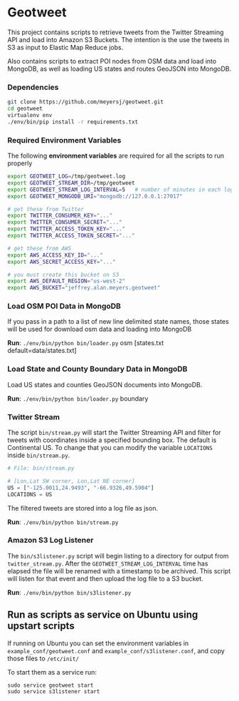 Geotweet
========


This project contains scripts to retrieve tweets from the Twitter Streaming API and
load into Amazon S3 Buckets. The intention is the use the tweets in S3 as input to 
Elastic Map Reduce jobs.

Also contains scripts to extract POI nodes from OSM data and load into MongoDB,
as well as loading US states and routes GeoJSON into MongoDB.


### Dependencies

```bash
git clone https://github.com/meyersj/geotweet.git
cd geotweet
virtualenv env
./env/bin/pip install -r requirements.txt
```


### Required Environment Variables

The following **environment variables** are required for all the scripts
to run properly

```bash
export GEOTWEET_LOG=/tmp/geotweet.log
export GEOTWEET_STREAM_DIR=/tmp/geotweet
export GEOTWEET_STREAM_LOG_INTERVAL=5   # number of minutes in each log file
export GEOTWEET_MONGODB_URI="mongodb://127.0.0.1:27017"

# get these from Twitter
export TWITTER_CONSUMER_KEY="..."
export TWITTER_CONSUMER_SECRET="..."
export TWITTER_ACCESS_TOKEN_KEY="..."
export TWITTER_ACCESS_TOKEN_SECRET="..."

# get these from AWS
export AWS_ACCESS_KEY_ID="..."
export AWS_SECRET_ACCESS_KEY="..."

# you must create this bucket on S3
export AWS_DEFAULT_REGION="us-west-2"
export AWS_BUCKET="jeffrey.alan.meyers.geotweet"
```


### Load OSM POI Data in MongoDB

If you pass in a path to a list of new line delimited state names,
those states will be used for download osm data and loading into MongoDB

**Run**: `./env/bin/python bin/loader.py` osm [states.txt default=data/states.txt]


### Load State and County Boundary Data in MongoDB

Load US states and counties GeoJSON documents into MongoDB.

**Run**: `./env/bin/python bin/loader.py` boundary


### Twitter Stream

The script `bin/stream.py` will start the Twitter Streaming API and filter for
tweets with coordinates inside a specified bounding box. The default is
Continental US. To change that you can modify the variable `LOCATIONS` inside
`bin/stream.py`.

```py
# File: bin/stream.py

# [Lon,Lat SW corner, Lon,Lat NE corner]
US = ["-125.0011,24.9493", "-66.9326,49.5904"]
LOCATIONS = US
```

The filtered tweets are stored into a log file as json.

**Run**: `./env/bin/python bin/stream.py`


### Amazon S3 Log Listener

The `bin/s3listener.py` script will begin listing to a directory for output from
`twitter_stream.py`. After the `GEOTWEET_STREAM_LOG_INTERVAL` time has elapsed the
file will be renamed with a timestamp to be archived. This script will listen for
that event and then upload the log file to a S3 bucket.


**Run**: `./env/bin/python bin/s3listener.py`


## Run as scripts as service on Ubuntu using upstart scripts

If running on Ubuntu you can set the environment variables in
`example_conf/geotweet.conf` and `example_conf/s3listener.conf`, and copy those
files to `/etc/init/`

To start them as a service run:
```
sudo service geotweet start
sudo service s3listener start
```
